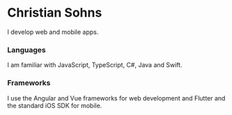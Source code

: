 # Christian Sohns

I develop web and mobile apps.

### Languages
I am familiar with JavaScript, TypeScript, C#, Java and Swift.

### Frameworks
I use the Angular and Vue frameworks for web development and Flutter and the standard iOS SDK for mobile.
